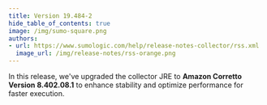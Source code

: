```yaml
---
title: Version 19.484-2
hide_table_of_contents: true
image: /img/sumo-square.png
authors:
- url: https://www.sumologic.com/help/release-notes-collector/rss.xml
  image_url: /img/release-notes/rss-orange.png
---
```


In this release, we've upgraded the collector JRE to **Amazon Corretto Version 8.402.08.1** to enhance stability and optimize performance for faster execution.
